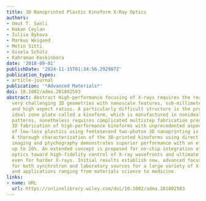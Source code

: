 ```yaml
---
title: 3D Nanoprinted Plastic Kinoform X‐Ray Optics
authors:
- Umut T. Sanli
- Hakan Ceylan
- Iuliia Bykova
- Markus Weigand
- Metin Sitti
- Gisela Schütz
- Kahraman Keskinbora
date: '2018-09-01'
publishDate: '2024-11-15T01:34:56.292987Z'
publication_types:
- article-journal
publication: '*Advanced Materials*'
doi: 10.1002/adma.201802503
abstract: Abstract High‐performance focusing of X‐rays requires the realization of
  very challenging 3D geometries with nanoscale features, sub‐millimeter‐scale apertures,
  and high aspect ratios. A particularly difficult structure is the profile of an
  ideal zone plate called a kinoform, which is manufactured in nonideal approximated
  patterns, nonetheless requires complicated multistep fabrication processes. Here,
  3D fabrication of high‐performance kinoforms with unprecedented aspect ratios out
  of low‐loss plastics using femtosecond two‐photon 3D nanoprinting is presented.
  A thorough characterization of the 3D‐printed kinoforms using direct soft X‐ray
  imaging and ptychography demonstrates superior performance with an efficiency reaching
  up to 20%. An extended concept is proposed for on‐chip integration of various X‐ray
  optics toward high‐fidelity control of X‐ray wavefronts and ultimate efficiencies
  even for harder X‐rays. Initial results establish new, advanced focusing optics
  for both synchrotron and laboratory sources for a large variety of X‐ray techniques
  and applications ranging from materials science to medicine.
links:
- name: URL
  url: https://onlinelibrary.wiley.com/doi/10.1002/adma.201802503
---
```

